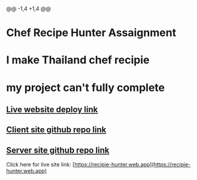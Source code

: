 @@ -1,4 +1,4 @@
# Chef Recipe Hunter Assaignment
# I make Thailand chef recipie
# my project can't fully complete

## [Live website deploy link](https://recipie-hunter.web.app)
## [Client site github repo link](https://github.com/ovi-khan/recipe-hunter-client)
## [Server site github repo link](https://github.com/ovi-khan/recipe-hunter-server)
Click here for live site link: [https://recipie-hunter.web.app](https://recipie-hunter.web.app)